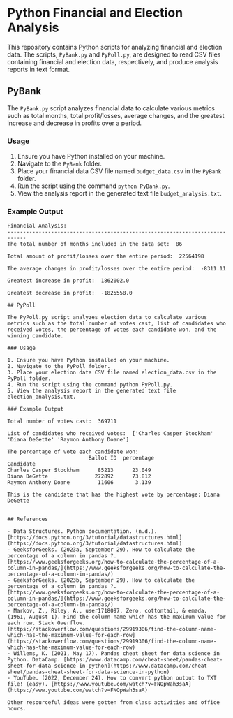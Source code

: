 # Python Financial and Election Analysis

This repository contains Python scripts for analyzing financial and election data. The scripts, `PyBank.py` and `PyPoll.py`, are designed to read CSV files containing financial and election data, respectively, and produce analysis reports in text format.

## PyBank

The `PyBank.py` script analyzes financial data to calculate various metrics such as total months, total profit/losses, average changes, and the greatest increase and decrease in profits over a period.

### Usage

1. Ensure you have Python installed on your machine.
2. Navigate to the `PyBank` folder.
3. Place your financial data CSV file named `budget_data.csv` in the `PyBank` folder.
4. Run the script using the command `python PyBank.py`.
5. View the analysis report in the generated text file `budget_analysis.txt`.

### Example Output

```text
Financial Analysis:
----------------------------------------------------------------------------
The total number of months included in the data set:  86

Total amount of profit/losses over the entire period:  22564198

The average changes in profit/losses over the entire period:  -8311.11

Greatest increase in profit:  1862002.0

Greatest decrease in profit:  -1825558.0

## PyPoll

The PyPoll.py script analyzes election data to calculate various metrics such as the total number of votes cast, list of candidates who received votes, the percentage of votes each candidate won, and the winning candidate.

### Usage

1. Ensure you have Python installed on your machine.
2. Navigate to the PyPoll folder.
3. Place your election data CSV file named election_data.csv in the PyPoll folder.
4. Run the script using the command python PyPoll.py.
5. View the analysis report in the generated text file election_analysis.txt.

### Example Output

Total number of votes cast:  369711

List of candidates who received votes:  ['Charles Casper Stockham' 'Diana DeGette' 'Raymon Anthony Doane']

The percentage of vote each candidate won: 
                          Ballot ID  percentage
Candidate                                     
Charles Casper Stockham      85213      23.049
Diana DeGette               272892      73.812
Raymon Anthony Doane         11606       3.139

This is the candidate that has the highest vote by percentage: Diana DeGette


## References

- Data Structures. Python documentation. (n.d.). [https://docs.python.org/3/tutorial/datastructures.html](https://docs.python.org/3/tutorial/datastructures.html)
- GeeksforGeeks. (2023a, September 29). How to calculate the percentage of a column in pandas ?. [https://www.geeksforgeeks.org/how-to-calculate-the-percentage-of-a-column-in-pandas/](https://www.geeksforgeeks.org/how-to-calculate-the-percentage-of-a-column-in-pandas/)
- GeeksforGeeks. (2023b, September 29). How to calculate the percentage of a column in pandas ?. [https://www.geeksforgeeks.org/how-to-calculate-the-percentage-of-a-column-in-pandas/](https://www.geeksforgeeks.org/how-to-calculate-the-percentage-of-a-column-in-pandas/)
- Markov, Z., Riley, A., user1718097, Zero, cottontail, & emada. (1961, August 1). Find the column name which has the maximum value for each row. Stack Overflow. [https://stackoverflow.com/questions/29919306/find-the-column-name-which-has-the-maximum-value-for-each-row](https://stackoverflow.com/questions/29919306/find-the-column-name-which-has-the-maximum-value-for-each-row)
- Willems, K. (2021, May 17). Pandas cheat sheet for data science in Python. DataCamp. [https://www.datacamp.com/cheat-sheet/pandas-cheat-sheet-for-data-science-in-python](https://www.datacamp.com/cheat-sheet/pandas-cheat-sheet-for-data-science-in-python)
- YouTube. (2022, December 24). How to convert python output to TXT file! (easy). [https://www.youtube.com/watch?v=FNOpWah3saA](https://www.youtube.com/watch?v=FNOpWah3saA)

Other resourceful ideas were gotten from class activities and office hours.

